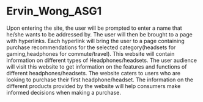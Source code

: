 # Ervin_Wong_ASG1
 Upon entering the site, the user will be prompted to enter a name that he/she wants to be addressed by.
 The user will then be brought to a page with hyperlinks. Each hyperlink will bring the user to a page containing purchase recommendations for the selected category(headsets for gaming,headphones for commute/travel).
 This website will contain information on different types of Headphones/headsets.
 The user audience will visit this website to get information on the features and functions of different headphones/headsets.
 The website caters to users who are looking to purchase their first headphone/headset. The information on the different products provided by the website will help consumers make informed decisions when making a purchase. 
